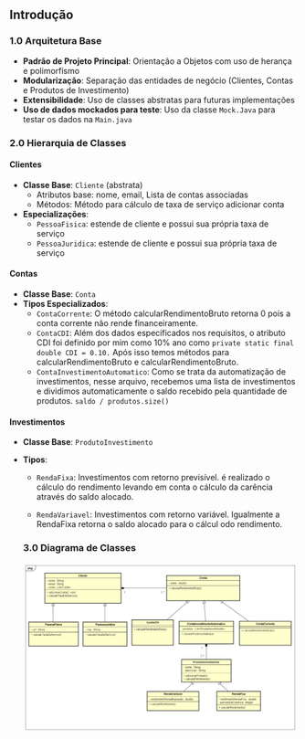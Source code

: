 
## Introdução


### 1.0 Arquitetura Base
- **Padrão de Projeto Principal**: Orientação a Objetos com uso de herança e polimorfismo
- **Modularização**: Separação das entidades de negócio (Clientes, Contas e Produtos de Investimento)
- **Extensibilidade**: Uso de classes abstratas para  futuras implementações
- **Uso de dados mockados para teste**: Uso da classe `Mock.Java` para testar os dados na `Main.java`


### 2.0 Hierarquia de Classes

#### Clientes
- **Classe Base**: `Cliente` (abstrata)
  - Atributos base: nome, email, Lista de contas associadas
  - Métodos: Método para cálculo de taxa de serviço adicionar conta
- **Especializações**:
  - `PessoaFisica`: estende de cliente e possui sua própria taxa de serviço
  - `PessoaJuridica`: estende de cliente e possui sua própria taxa de serviço

#### Contas
- **Classe Base**: `Conta`
- **Tipos Especializados**:
  - `ContaCorrente`: O método calcularRendimentoBruto retorna 0 pois a conta corrente não rende financeiramente.
  - `ContaCDI`: Além dos dados especificados nos requisitos, o atributo CDI  foi definido por mim como 10% ano como `private static final double CDI = 0.10.` Após isso temos métodos para calcularRendimentoBruto e  calcularRendimentoBruto.
  - `ContaInvestimentoAutomatico`: Como se trata da automatização de investimentos, nesse arquivo, recebemos uma lista de investimentos e dividimos automaticamente o saldo recebido pela quantidade de produtos.  `saldo / produtos.size()`

#### Investimentos
- **Classe Base**: `ProdutoInvestimento`
- **Tipos**:
  - `RendaFixa`: Investimentos com retorno previsível. é realizado o cálculo do rendimento levando em conta o cálculo da carência através do saldo alocado.

  - `RendaVariavel`: Investimentos com retorno variável. Igualmente a RendaFixa retorna o saldo alocado para o cálcul odo rendimento.

  ### 3.0 Diagrama de Classes

  ![Diagrama de Classes](Diagrama_De_Classe.png)




